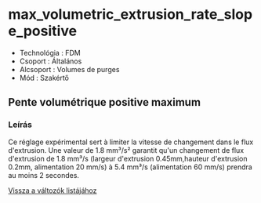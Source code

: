# max\_volumetric\_extrusion\_rate\_slope\_positive

* Technológia : FDM
* Csoport : Általános
* Alcsoport : Volumes de purges
* Mód : Szakértő 

## Pente volumétrique positive maximum

### Leírás

Ce réglage expérimental sert à limiter la vitesse de changement dans le flux d'extrusion. Une valeur de 1.8 mm³/s² garantit qu'un changement de flux d'extrusion de 1.8 mm³/s \(largeur d'extrusion 0.45mm,hauteur d'extrusion 0.2mm, alimentation 20 mm/s\) à 5.4 mm³/s \(alimentation 60 mm/s\) prendra au moins 2 secondes.

[Vissza a változók listájához](/)

